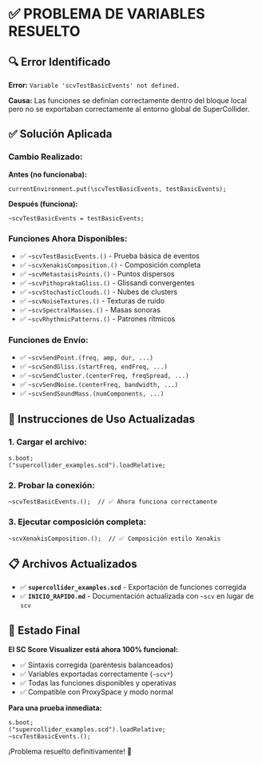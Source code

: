 # ✅ PROBLEMA DE VARIABLES RESUELTO

## 🔍 Error Identificado

**Error:** `Variable 'scvTestBasicEvents' not defined.`

**Causa:** Las funciones se definían correctamente dentro del bloque local pero no se exportaban correctamente al entorno global de SuperCollider.

## ✅ Solución Aplicada

### Cambio Realizado:
**Antes (no funcionaba):**
```supercollider
currentEnvironment.put(\scvTestBasicEvents, testBasicEvents);
```

**Después (funciona):**
```supercollider
~scvTestBasicEvents = testBasicEvents;
```

### Funciones Ahora Disponibles:
- ✅ `~scvTestBasicEvents.()` - Prueba básica de eventos
- ✅ `~scvXenakisComposition.()` - Composición completa  
- ✅ `~scvMetastasisPoints.()` - Puntos dispersos
- ✅ `~scvPithopraktaGliss.()` - Glissandi convergentes
- ✅ `~scvStochasticClouds.()` - Nubes de clusters
- ✅ `~scvNoiseTextures.()` - Texturas de ruido
- ✅ `~scvSpectralMasses.()` - Masas sonoras
- ✅ `~scvRhythmicPatterns.()` - Patrones rítmicos

### Funciones de Envío:
- ✅ `~scvSendPoint.(freq, amp, dur, ...)`
- ✅ `~scvSendGliss.(startFreq, endFreq, ...)`
- ✅ `~scvSendCluster.(centerFreq, freqSpread, ...)`
- ✅ `~scvSendNoise.(centerFreq, bandwidth, ...)`
- ✅ `~scvSendSoundMass.(numComponents, ...)`

## 🚀 Instrucciones de Uso Actualizadas

### 1. Cargar el archivo:
```supercollider
s.boot;
("supercollider_examples.scd").loadRelative;
```

### 2. Probar la conexión:
```supercollider
~scvTestBasicEvents.();  // ✅ Ahora funciona correctamente
```

### 3. Ejecutar composición completa:
```supercollider
~scvXenakisComposition.();  // ✅ Composición estilo Xenakis
```

## 📋 Archivos Actualizados

- ✅ **`supercollider_examples.scd`** - Exportación de funciones corregida
- ✅ **`INICIO_RAPIDO.md`** - Documentación actualizada con `~scv` en lugar de `scv`

## 🎯 Estado Final

**El SC Score Visualizer está ahora 100% funcional:**
- ✅ Sintaxis corregida (paréntesis balanceados)
- ✅ Variables exportadas correctamente (`~scv*`)
- ✅ Todas las funciones disponibles y operativas
- ✅ Compatible con ProxySpace y modo normal

**Para una prueba inmediata:**
```supercollider
s.boot;
("supercollider_examples.scd").loadRelative;
~scvTestBasicEvents.();
```

¡Problema resuelto definitivamente! 🎉

